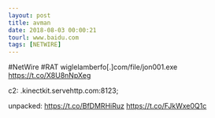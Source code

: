 ```yaml
---
layout: post
title: avman
date: 2018-08-03 00:00:21
tourl: www.baidu.com
tags: [NETWIRE]
---
```

#NetWire #RAT
wiglelamberfo[.]com/file/jon001.exe
https://t.co/X8U8nNpXeg

c2:
.kinectkit.servehttp.com:8123;

unpacked: https://t.co/BfDMRHiRuz https://t.co/FJkWxe0Q1c